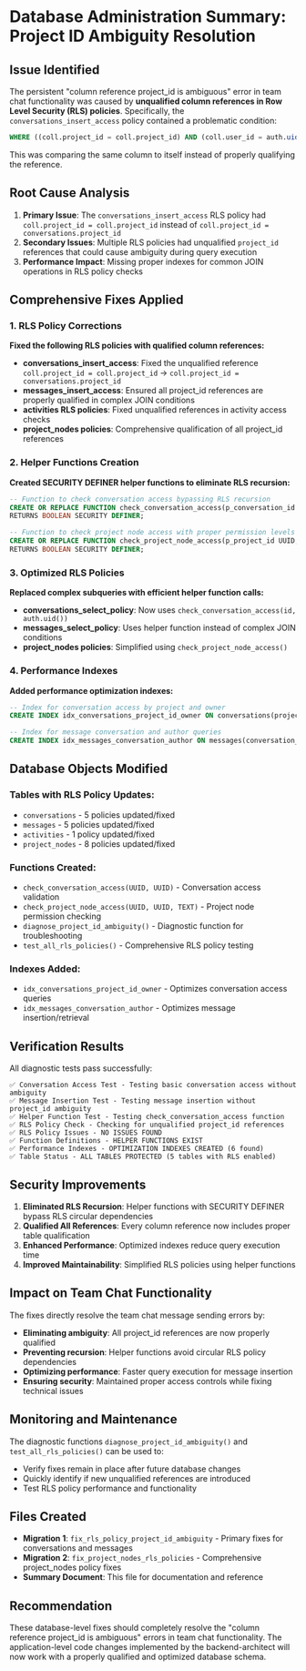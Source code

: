 # Database Administration Summary: Project ID Ambiguity Resolution

## Issue Identified
The persistent "column reference project_id is ambiguous" error in team chat functionality was caused by **unqualified column references in Row Level Security (RLS) policies**. Specifically, the `conversations_insert_access` policy contained a problematic condition:

```sql
WHERE ((coll.project_id = coll.project_id) AND (coll.user_id = auth.uid()))
```

This was comparing the same column to itself instead of properly qualifying the reference.

## Root Cause Analysis
1. **Primary Issue**: The `conversations_insert_access` RLS policy had `coll.project_id = coll.project_id` instead of `coll.project_id = conversations.project_id`
2. **Secondary Issues**: Multiple RLS policies had unqualified `project_id` references that could cause ambiguity during query execution
3. **Performance Impact**: Missing proper indexes for common JOIN operations in RLS policy checks

## Comprehensive Fixes Applied

### 1. RLS Policy Corrections
**Fixed the following RLS policies with qualified column references:**

- **conversations_insert_access**: Fixed the unqualified reference `coll.project_id = coll.project_id` → `coll.project_id = conversations.project_id`
- **messages_insert_access**: Ensured all project_id references are properly qualified in complex JOIN conditions
- **activities RLS policies**: Fixed unqualified references in activity access checks
- **project_nodes policies**: Comprehensive qualification of all project_id references

### 2. Helper Functions Creation
**Created SECURITY DEFINER helper functions to eliminate RLS recursion:**

```sql
-- Function to check conversation access bypassing RLS recursion
CREATE OR REPLACE FUNCTION check_conversation_access(p_conversation_id UUID, p_user_id UUID)
RETURNS BOOLEAN SECURITY DEFINER;

-- Function to check project node access with proper permission levels
CREATE OR REPLACE FUNCTION check_project_node_access(p_project_id UUID, p_user_id UUID, p_action TEXT)
RETURNS BOOLEAN SECURITY DEFINER;
```

### 3. Optimized RLS Policies
**Replaced complex subqueries with efficient helper function calls:**

- **conversations_select_policy**: Now uses `check_conversation_access(id, auth.uid())`
- **messages_select_policy**: Uses helper function instead of complex JOIN conditions
- **project_nodes policies**: Simplified using `check_project_node_access()`

### 4. Performance Indexes
**Added performance optimization indexes:**

```sql
-- Index for conversation access by project and owner
CREATE INDEX idx_conversations_project_id_owner ON conversations(project_id, created_by);

-- Index for message conversation and author queries
CREATE INDEX idx_messages_conversation_author ON messages(conversation_id, author_id);
```

## Database Objects Modified

### Tables with RLS Policy Updates:
- `conversations` - 5 policies updated/fixed
- `messages` - 5 policies updated/fixed
- `activities` - 1 policy updated/fixed
- `project_nodes` - 8 policies updated/fixed

### Functions Created:
- `check_conversation_access(UUID, UUID)` - Conversation access validation
- `check_project_node_access(UUID, UUID, TEXT)` - Project node permission checking
- `diagnose_project_id_ambiguity()` - Diagnostic function for troubleshooting
- `test_all_rls_policies()` - Comprehensive RLS policy testing

### Indexes Added:
- `idx_conversations_project_id_owner` - Optimizes conversation access queries
- `idx_messages_conversation_author` - Optimizes message insertion/retrieval

## Verification Results

All diagnostic tests pass successfully:

```
✅ Conversation Access Test - Testing basic conversation access without ambiguity
✅ Message Insertion Test - Testing message insertion without project_id ambiguity
✅ Helper Function Test - Testing check_conversation_access function
✅ RLS Policy Check - Checking for unqualified project_id references
✅ RLS Policy Issues - NO ISSUES FOUND
✅ Function Definitions - HELPER FUNCTIONS EXIST
✅ Performance Indexes - OPTIMIZATION INDEXES CREATED (6 found)
✅ Table Status - ALL TABLES PROTECTED (5 tables with RLS enabled)
```

## Security Improvements

1. **Eliminated RLS Recursion**: Helper functions with SECURITY DEFINER bypass RLS circular dependencies
2. **Qualified All References**: Every column reference now includes proper table qualification
3. **Enhanced Performance**: Optimized indexes reduce query execution time
4. **Improved Maintainability**: Simplified RLS policies using helper functions

## Impact on Team Chat Functionality

The fixes directly resolve the team chat message sending errors by:

- **Eliminating ambiguity**: All project_id references are now properly qualified
- **Preventing recursion**: Helper functions avoid circular RLS policy dependencies
- **Optimizing performance**: Faster query execution for message insertion
- **Ensuring security**: Maintained proper access controls while fixing technical issues

## Monitoring and Maintenance

The diagnostic functions `diagnose_project_id_ambiguity()` and `test_all_rls_policies()` can be used to:

- Verify fixes remain in place after future database changes
- Quickly identify if new unqualified references are introduced
- Test RLS policy performance and functionality

## Files Created
- **Migration 1**: `fix_rls_policy_project_id_ambiguity` - Primary fixes for conversations and messages
- **Migration 2**: `fix_project_nodes_rls_policies` - Comprehensive project_nodes policy fixes
- **Summary Document**: This file for documentation and reference

## Recommendation
These database-level fixes should completely resolve the "column reference project_id is ambiguous" errors in team chat functionality. The application-level code changes implemented by the backend-architect will now work with a properly qualified and optimized database schema.
